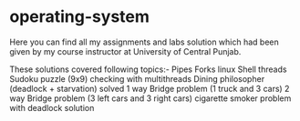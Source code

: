 # operating-system

Here you can find all my assignments and labs solution which had been given by my course instructor at University of Central Punjab.

These solutions covered following topics:-
			Pipes
          		Forks
          		linux Shell
          		threads
			Sudoku puzzle (9x9) checking with multithreads
			Dining philosopher (deadlock + starvation) solved
			1 way Bridge problem (1 truck and 3 cars)
			2 way Bridge problem (3 left cars and 3 right cars)
			cigarette smoker problem with deadlock solution
